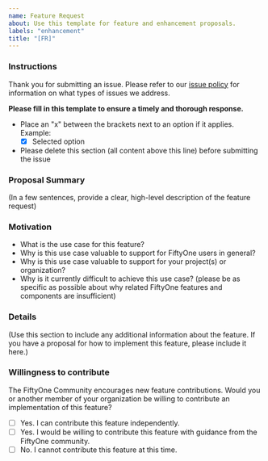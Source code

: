 ```yaml
---
name: Feature Request
about: Use this template for feature and enhancement proposals.
labels: "enhancement"
title: "[FR]"
---
```


### Instructions

Thank you for submitting an issue. Please refer to our
[issue policy](https://www.github.com/voxel51/fiftyone-examples/blob/master/ISSUE_POLICY.md)
for information on what types of issues we address.

**Please fill in this template to ensure a timely and thorough response.**

-   Place an "x" between the brackets next to an option if it applies. Example:
    -   [x] Selected option
-   Please delete this section (all content above this line) before submitting
    the issue

### Proposal Summary

(In a few sentences, provide a clear, high-level description of the feature
request)

### Motivation

-   What is the use case for this feature?
-   Why is this use case valuable to support for FiftyOne users in general?
-   Why is this use case valuable to support for your project(s) or
    organization?
-   Why is it currently difficult to achieve this use case? (please be as
    specific as possible about why related FiftyOne features and components are
    insufficient)

### Details

(Use this section to include any additional information about the feature. If
you have a proposal for how to implement this feature, please include it here.)

### Willingness to contribute

The FiftyOne Community encourages new feature contributions. Would you or
another member of your organization be willing to contribute an implementation
of this feature?

-   [ ] Yes. I can contribute this feature independently.
-   [ ] Yes. I would be willing to contribute this feature with guidance from
        the FiftyOne community.
-   [ ] No. I cannot contribute this feature at this time.
